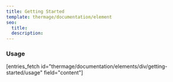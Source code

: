 ```yaml
---
title: Getting Started
template: thermage/documentation/element
seo:
  title: 
  description: 
---
```


### Usage

[entries_fetch id="thermage/documentation/elements/div/getting-started/usage" field="content"]
